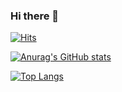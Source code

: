 ### Hi there 👋

<!--
**koominji/Koominji** is a ✨ _special_ ✨ repository because its `README.md` (this file) appears on your GitHub profile.-->

[![Hits](https://hits.seeyoufarm.com/api/count/incr/badge.svg?url=https%3A%2F%2Fgithub.com%2Fkoominji%2F&count_bg=%2342D8D9&title_bg=%23555555&icon=&icon_color=%23E7E7E7&title=hits&edge_flat=false)](https://hits.seeyoufarm.com)

[![Anurag's GitHub stats](https://github-readme-stats.vercel.app/api?username=Koominji)](https://github.com/Koominji/github-readme-stats)

[![Top Langs](https://github-readme-stats.vercel.app/api/top-langs/?username=Koominji)](https://github.com/Koominji/github-readme-stats)
